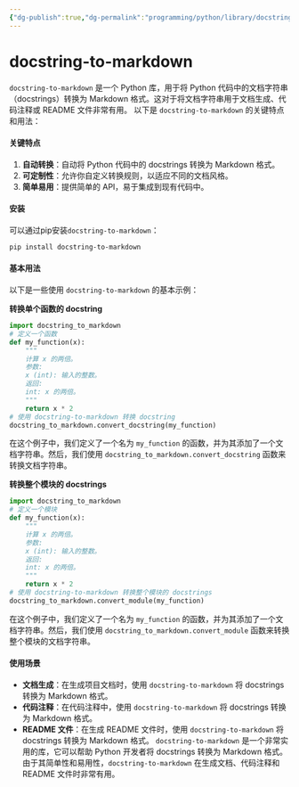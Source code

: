 ```yaml
---
{"dg-publish":true,"dg-permalink":"programming/python/library/docstring-to-markdown.md","permalink":"/programming/python/library/docstring-to-markdown.md/"}
---
```



# docstring-to-markdown

`docstring-to-markdown` 是一个 Python 库，用于将 Python 代码中的文档字符串（docstrings）转换为 Markdown 格式。这对于将文档字符串用于文档生成、代码注释或 README 文件非常有用。 以下是 `docstring-to-markdown` 的关键特点和用法：

#### 关键特点

1. **自动转换**：自动将 Python 代码中的 docstrings 转换为 Markdown 格式。
2. **可定制性**：允许你自定义转换规则，以适应不同的文档风格。
3. **简单易用**：提供简单的 API，易于集成到现有代码中。

#### 安装

可以通过pip安装`docstring-to-markdown`：

```bash
pip install docstring-to-markdown
```

#### 基本用法

以下是一些使用 `docstring-to-markdown` 的基本示例：

**转换单个函数的 docstring**

```python
import docstring_to_markdown
# 定义一个函数
def my_function(x):
    """
    计算 x 的两倍。
    参数:
    x (int): 输入的整数。
    返回:
    int: x 的两倍。
    """
    return x * 2
# 使用 docstring-to-markdown 转换 docstring
docstring_to_markdown.convert_docstring(my_function)
```

在这个例子中，我们定义了一个名为 `my_function` 的函数，并为其添加了一个文档字符串。然后，我们使用 `docstring_to_markdown.convert_docstring` 函数来转换文档字符串。

**转换整个模块的 docstrings**

```python
import docstring_to_markdown
# 定义一个模块
def my_function(x):
    """
    计算 x 的两倍。
    参数:
    x (int): 输入的整数。
    返回:
    int: x 的两倍。
    """
    return x * 2
# 使用 docstring-to-markdown 转换整个模块的 docstrings
docstring_to_markdown.convert_module(my_function)
```

在这个例子中，我们定义了一个名为 `my_function` 的函数，并为其添加了一个文档字符串。然后，我们使用 `docstring_to_markdown.convert_module` 函数来转换整个模块的文档字符串。

#### 使用场景

* **文档生成**：在生成项目文档时，使用 `docstring-to-markdown` 将 docstrings 转换为 Markdown 格式。
* **代码注释**：在代码注释中，使用 `docstring-to-markdown` 将 docstrings 转换为 Markdown 格式。
* **README 文件**：在生成 README 文件时，使用 `docstring-to-markdown` 将 docstrings 转换为 Markdown 格式。 `docstring-to-markdown` 是一个非常实用的库，它可以帮助 Python 开发者将 docstrings 转换为 Markdown 格式。由于其简单性和易用性，`docstring-to-markdown` 在生成文档、代码注释和 README 文件时非常有用。